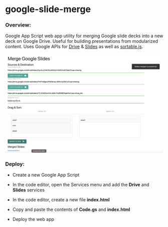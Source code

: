 # google-slide-merge

### Overview:
Google App Script web app utility for merging Google slide decks into a new deck on Google Drive. Useful for building presentations from modularized content. Uses Google APIs for [Drive](https://developers.google.com/apps-script/advanced/drive) & [Slides](https://developers.google.com/apps-script/advanced/slides) as well as [sortable.js](https://github.com/SortableJS/Sortable?tab=readme-ov-file).

![screenshot of deployed app](images/google-slide-merge.png)

### Deploy:

* Create a new Google App Script

* In the code editor, open the Services menu and add the **Drive** and **Slides** services

* In the code editor, create a new file **index.html**

* Copy and paste the contents of **Code.gs** and **index.html**

* Deploy the web app
